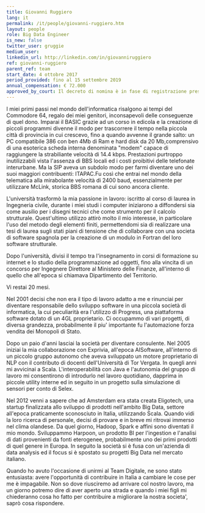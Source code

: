 ```yaml
---
title: Giovanni Ruggiero
lang: it
permalink: /it/people/giovanni-ruggiero.htm
layout: people
role: Big Data Engineer
is_new: false
twitter_user: gruggie
medium_user:
linkedin_url: http://linkedin.com/in/giovanniruggiero
ref: giovanni-ruggiero
parent_ref: team
start_date: 4 ottobre 2017
period_provided: fino al 15 settembre 2019
annual_compensation: € 72.000
approved_by_court: Il decreto di nomina è in fase di registrazione presso la Corte dei Conti.
---
```

I miei primi passi nel mondo dell'informatica risalgono ai tempi del Commodore 64, regalo dei miei genitori, inconsapevoli
delle conseguenze di quel dono. Imparai il BASIC grazie ad un corso in edicola e la creazione di piccoli programmi divenne
il modo per trascorrere il tempo nella piccola città di provincia in cui crescevo,
fino a quando avvenne il grande salto: un PC compatibile 386 con ben 4Mb di Ram e hard disk da 20 Mb,comprensivo di una esoterica scheda
interna denominata "modem" capace di raggiungere la strabiliante velocità di 14.4 kbps.
Prestazioni purtroppo inutilizzabili vista l'assenza di BBS locali ed i costi proibitivi delle telefonate interurbane.
Ma la SIP aveva un subdolo modo per farmi diventare uno dei suoi maggiori contribuenti: ITAPAC.Fu così che entrai nel mondo della telematica alla mirabolante velocità di 2400 baud, essenzialmente per utilizzare McLink, storica BBS romana di cui sono ancora cliente.

L'università trasformò la mia passione in lavoro: iscritto al corso di laurea in Ingegneria civile,
durante i miei studi i computer iniziarono a diffondersi sia come ausilio per i disegni tecnici che come strumento per il calcolo strutturale.
Quest'ultimo utilizzo attirò molto il mio interesse, in particolare l'uso del metodo degli elementi finiti,
permettendomi sia di realizzare una tesi di laurea sugli stati piani di tensione che di collaborare
con una societa di software spagnola per la creazione di un modulo in Fortran del loro software strutturale.

Dopo l'università, divisi il tempo tra l'insegnamento in corsi di formazione su internet e lo studio
della programmazione ad oggetti, fino alla vincita di un concorso per Ingegnere Direttore al Ministero delle Finanze,
all'interno di quello che all'epoca si chiamava Dipartimento del Territorio.

Vi restai 20 mesi.

Nel 2001 decisi che non era il tipo di lavoro adatto a me e rinunciai per diventare
responsabile dello sviluppo software in una piccola società di informatica, la cui peculiarità era
l'utilizzo di Progress, una piattaforma software dotato di un 4GL proprietario.
Ci occupammo di vari progetti, di diversa grandezza, probabilmente il piu' importante fu l'automazione forza
vendita dei Monopoli di Stato.

Dopo un paio d'anni lasciai la società per diventare consulente. Nel 2005 iniziai la mia collaborazione con Exprivia, all'epoca AISoftware, all'interno di un piccolo gruppo autonomo
che aveva sviluppato un motore proprietario di NLP con il contributo di docenti dell'Università di Tor Vergata.
In quegli anni mi avvicinai a Scala. L'interoperabilità con Java e l'autonomia del gruppo di lavoro mi consentirono di introdurlo nel lavoro quotidiano, dapprima in piccole utility interne ed in seguito in un progetto sulla simulazione di sensori per conto di Selex.

Nel 2012 venni a sapere che ad Amsterdam era stata creata Eligotech, una startup finalizzata allo sviluppo di prodotti nell'ambito Big Data,
settore all'epoca praticamente sconosciuto in Italia, utilizzando Scala.
Quando vidi la loro ricerca di personale, decisi di provare e in breve mi ritrovai immerso nel clima olandese.
Da quel giorno, Hadoop, Spark e affini sono diventati il mio mondo. Sviluppammo Harpoon, un prodotto BI
per l'ingestion e l'analisi di dati provenienti da fonti eterogenee, probabilmente uno dei primi prodotti
di quel genere in Europa. In seguito la società si è fusa con un'azienda di data analysis ed il focus si è spostato
su progetti Big Data nel mercato italiano.

Quando ho avuto l'occasione di unirmi al Team Digitale, ne sono stato entusiasta: avere l'opportunità di contribuire in Italia a cambiare le cose per me è impagabile. Non so dove riusciremo ad arrivare col nostro lavoro, ma un giorno potremo dire di aver aperto una strada e quando i miei figli mi chiederanno cosa ho fatto per contribuire a migliorare la nostra societa', saprò cosa rispondere.
